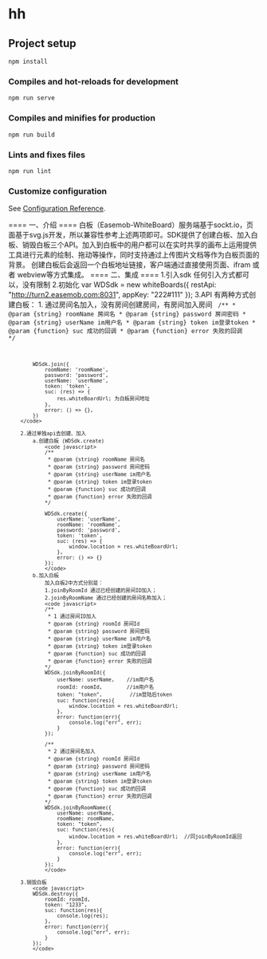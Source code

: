 # hh

## Project setup
```
npm install
```

### Compiles and hot-reloads for development
```
npm run serve
```

### Compiles and minifies for production
```
npm run build
```

### Lints and fixes files
```
npm run lint
```

### Customize configuration
See [Configuration Reference](https://cli.vuejs.org/config/).




==== 一、介绍 ==== 
  白板（Easemob-WhiteBoard）服务端基于sockt.io，页面基于svg.js开发，所以兼容性参考上述两项即可。SDK提供了创建白板、加入白板、销毁白板三个API。加入到白板中的用户都可以在实时共享的画布上运用提供工具进行元素的绘制、拖动等操作，同时支持通过上传图片文档等作为白板页面的背景。  创建白板后会返回一个白板地址链接，客户端通过直接使用页面、ifram 或者 webview等方式集成。
==== 二、集成 ====
	1.引入sdk 
		<script type="text/javascript" src="*/whiteboardsSdk.js"></script>
		任何引入方式都可以，没有限制
	2.初始化
		var WDSdk = new whiteBoards({
			restApi: "http://turn2.easemob.com:8031",
			appKey: "222#111"
		});
	3.API
		有两种方式创建白板：
		1. 通过房间名加入，没有房间创建房间，有房间加入房间
		<code javascript>
			/**
			 * @param {string} roomName 房间名
			 * @param {string} password 房间密码
			 * @param {string} userName im用户名
			 * @param {string} token im登录token
			 * @param {function} suc 成功的回调
			 * @param {function} error 失败的回调
			*/

			WDSdk.join({
				roomName: 'roomName',
				password: 'password',
				userName: 'userName',
				token: 'token',
				suc: (res) => {
					res.whiteBoardUrl; 为白板房间地址
				},
				error: () => {},
			})
		</code>
		
		2.通过单独api去创建、加入
			a.创建白板 (WDSdk.create)
				<code javascript>
				/**
				 * @param {string} roomName 房间名
				 * @param {string} password 房间密码
				 * @param {string} userName im用户名
				 * @param {string} token im登录token
				 * @param {function} suc 成功的回调
				 * @param {function} error 失败的回调
				*/
			
				WDSdk.create({
					userName: 'userName',
					roomName: 'roomName',
					password: 'password',
					token: 'token',
					suc: (res) => {
						window.location = res.whiteBoardUrl;
					},
					error: () => {}
				});
				</code>
			b.加入白板 
				加入白板2中方式分别是：
				1.joinByRoomId 通过已经创建的房间ID加入；
				2.joinByRoomName 通过已经创建的房间名称加入；
				<code javascript>
				/**
				 * 1 通过房间ID加入
				 * @param {string} roomId 房间Id
				 * @param {string} password 房间密码
				 * @param {string} userName im用户名
				 * @param {string} token im登录token
				 * @param {function} suc 成功的回调
				 * @param {function} error 失败的回调
				*/
				WDSdk.joinByRoomId({
					userName: userName,    //im用户名
					roomId: roomId,        //im用户名
					token: "token",         //im登陆后token
					suc: function(res){
						window.location = res.whiteBoardUrl;
					},
					error: function(err){
						console.log("err", err);
					}
				});

				/**
				 * 2 通过房间名加入
				 * @param {string} roomId 房间Id
				 * @param {string} password 房间密码
				 * @param {string} userName im用户名
				 * @param {string} token im登录token
				 * @param {function} suc 成功的回调
				 * @param {function} error 失败的回调
				*/
				WDSdk.joinByRoomName({
					userName: userName,
					roomName: roomName,
					token: "token",
					suc: function(res){
						window.location = res.whiteBoardUrl;  //同joinByRoomId返回
					},
					error: function(err){
						console.log("err", err);
					}
				});
				</code>

		3.销毁白板
			<code javascript>
			WDSdk.destroy({
				roomId: roomId,
				token: "1233",
				suc: function(res){
					console.log(res);
				},
				error: function(err){
					console.log("err", err);
				}
			});
			</code>


